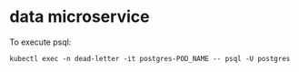 # data microservice

To execute psql:

	kubectl exec -n dead-letter -it postgres-POD_NAME -- psql -U postgres
